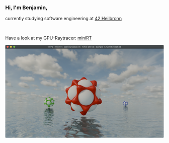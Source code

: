 ### Hi, I'm Benjamin,

currently studying software engineering at [42 Heilbronn](https://www.42heilbronn.de)

<br>

Have a look at my GPU-Raytracer: [miniRT](https://github.com/bewerner/miniRT)

[![miniRT](https://github.com/bewerner/miniRT/blob/master/docs/title.png)](https://github.com/bewerner/miniRT/)

<!--
**bewerner/bewerner** is a ✨ _special_ ✨ repository because its `README.md` (this file) appears on your GitHub profile.

Here are some ideas to get you started:

- 🔭 I’m currently working on ...
- 🌱 I’m currently learning ...
- 👯 I’m looking to collaborate on ...
- 🤔 I’m looking for help with ...
- 💬 Ask me about ...
- 📫 How to reach me: ...
- 😄 Pronouns: ...
- ⚡ Fun fact: ...
-->
